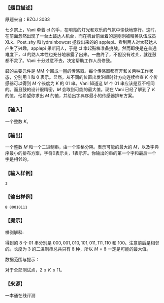 ### 【题目描述】

原题来自：BZOJ 3033

七夕祭上，Vani 牵着 cl 的手，在明亮的灯光和欢乐的气氛中愉快地穿行。这时，在前面忽然出现了一台太鼓达人机台，而在机台前坐着的是刚刚被精英队伍成员 XLk、Poet\_shy 和 lydrainbowcat 拯救出来的的 applepi。看到两人对太鼓达人产生了兴趣，applepi 果断闪人，于是 cl 拿起鼓棒准备挑战。然而即使是在普通难度下，cl 的路人本性也充分地暴露了出来。一曲终了，不但没有过关，就连鼓都不灵了。Vani 十分过意不去，决定帮助工作人员修鼓。

鼓的主要元件是 MM 个围成一圈的传感器。每个传感器都有开和关两种工作状态，分别用 $1$ 和 $0$ 表示。显然，从不同的位置出发沿顺时针方向连续检查 $K$ 个传感器可以得到 $M$ 个长度为 $K$ 的 $01$ 串。Vani 知道这 $M$ 个 $01$ 串应该是互不相同的。而且鼓的设计很精密，$M$ 会取到可能的最大值。现在 Vani 已经了解到了 $K$ 的值，他希望你求出 $M$ 的值，并给出字典序最小的传感器排布方案。

### 【输入】

一个整数 $K$。

### 【输出】

一个整数 $M$ 和一个二进制串，由一个空格分隔。表示可能的最大的 $M$，以及字典序最小的排布方案，字符$0$表示关，$1$表示开。你输出的串的第一个字和最后一个字是相邻的。

### 【输入样例】

```
3
```

### 【输出样例】

```
8 00010111
```

### 【提示】

样例解释:

得到的 $8$ 个 $01$ 串分别是 $000,001,010,101,011,111,110$ 和 $100$。注意前后是相邻的。长度为 $3$ 的二进制串总共只有 $8$ 种，所以 $M=8$ 一定是可能的最大值。

数据范围与提示：

对于全部测试点，$2≤K≤11$。


 ### 【来源】

 一本通在线评测 